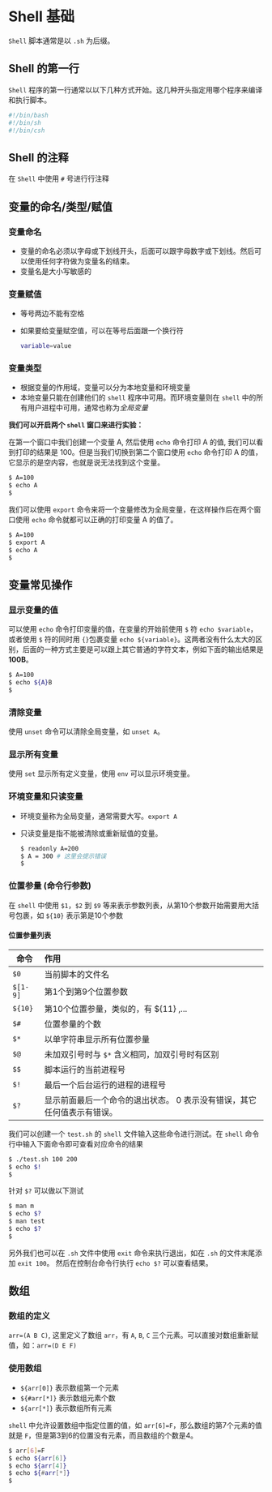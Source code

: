 # Shell 基础

`Shell` 脚本通常是以 `.sh` 为后缀。

## Shell 的第一行

`Shell` 程序的第一行通常以以下几种方式开始。这几种开头指定用哪个程序来编译和执行脚本。

``` sh
#!/bin/bash
#!/bin/sh
#!/bin/csh
```

## Shell 的注释

在 `Shell` 中使用 `#` 号进行行注释

## 变量的命名/类型/赋值

### 变量命名

* 变量的命名必须以字母或下划线开头，后面可以跟字母数字或下划线。然后可以使用任何字符做为变量名的结束。
* 变量名是大小写敏感的

### 变量赋值

* 等号两边不能有空格
* 如果要给变量赋空值，可以在等号后面跟一个换行符

  ```sh
  variable=value
  ```

### 变量类型

* 根据变量的作用域，变量可以分为本地变量和环境变量
* 本地变量只能在创建他们的 `shell` 程序中可用。而环境变量则在 `shell` 中的所有用户进程中可用，通常也称为*全局变量*

**我们可以开启两个 `shell` 窗口来进行实验：**

在第一个窗口中我们创建一个变量 A, 然后使用 `echo` 命令打印 A 的值, 我们可以看到打印的结果是 100。但是当我们切换到第二个窗口使用 `echo` 命令打印 A 的值，它显示的是空内容，也就是说无法找到这个变量。

```sh
$ A=100
$ echo A
$
```

我们可以使用 `export` 命令来将一个变量修改为全局变量，在这样操作后在两个窗口使用 `echo` 命令就都可以正确的打印变量 A 的值了。

```sh
$ A=100
$ export A
$ echo A
$
```

## 变量常见操作

### 显示变量的值

可以使用 `echo` 命令打印变量的值，在变量的开始前使用 `$` 符 `echo $variable`，或者使用 `$` 符的同时用 `{}`包裹变量 `echo ${variable}`。这两者没有什么太大的区别，后面的一种方式主要是可以跟上其它普通的字符文本，例如下面的输出结果是 **100B**。

```sh
$ A=100
$ echo ${A}B
$
```

### 清除变量

使用 `unset` 命令可以清除全局变量，如 `unset A`。

### 显示所有变量

使用 `set` 显示所有定义变量，使用 `env` 可以显示环境变量。

### 环境变量和只读变量

* 环境变量称为全局变量，通常需要大写。`export A`
* 只读变量是指不能被清除或重新赋值的变量。

  ```sh
  $ readonly A=200
  $ A = 300 # 这里会提示错误
  $
  ```

### 位置参量 (命令行参数)

在 `shell` 中使用 `$1`，`$2` 到 `$9` 等来表示参数列表，从第10个参数开始需要用大括号包裹，如 `${10}` 表示第是10个参数

#### 位置参量列表

| 命令     | 作用                                                                    |
| -------- | :---------------------------------------------------------------------- |
| `$0`     | 当前脚本的文件名                                                        |
| `$[1-9]` | 第1个到第9个位置参数                                                    |
| `${10}`  | 第10个位置参量，类似的，有 ${11} ,...                                   |
| `$#`     | 位置参量的个数                                                          |
| `$*`     | 以单字符串显示所有位置参量                                              |
| `$@`     | 未加双引号时与 `$*` 含义相同，加双引号时有区别                          |
| `$$`     | 脚本运行的当前进程号                                                    |
| `$!`     | 最后一个后台运行的进程的进程号                                          |
| `$?`     | 显示前面最后一个命令的退出状态。 0 表示没有错误，其它任何值表示有错误。 |

我们可以创建一个 `test.sh` 的 `shell` 文件输入这些命令进行测试。在 `shell` 命令行中输入下面命令即可查看对应命令的结果

```sh
$ ./test.sh 100 200
$ echo $!
$
```

针对 `$?` 可以做以下测试

```sh
$ man m
$ echo $?
$ man test
$ echo $?
$
```

另外我们也可以在 `.sh` 文件中使用 `exit` 命令来执行退出，如在 `.sh` 的文件末尾添加 `exit 100`。 然后在控制台命令行执行 `echo $?` 可以查看结果。

## 数组

### 数组的定义

`arr=(A B C)`, 这里定义了数组 `arr`，有 `A`, `B`, `C` 三个元素。可以直接对数组重新赋值，如：`arr=(D E F)`

### 使用数组

* `${arr[0]}` 表示数组第一个元素
* `${#arr[*]}` 表示数组元素个数
* `${arr[*]}` 表示数组所有元素

`shell` 中允许设置数组中指定位置的值，如 `arr[6]=F`，那么数组的第7个元素的值就是 `F`，但是第3到6的位置没有元素，而且数组的个数是4。

```sh
$ arr[6]=F
$ echo ${arr[6]}
$ echo ${arr[4]}
$ echo ${#arr[*]}
$
```
